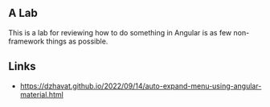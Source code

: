 ## A Lab

This is a lab for reviewing how to do something in Angular is as few non-framework things as possible.

## Links

- https://dzhavat.github.io/2022/09/14/auto-expand-menu-using-angular-material.html
